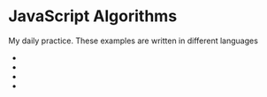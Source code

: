 # JavaScript Algorithms

My daily practice. These examples are written in different languages

* [Golang]: https://github.com/cjairm/go/tree/master/Algorithms-Go
* [Python]: https://github.com/cjairm/python/tree/master/Algoritms-Py
* [TypeScript]: https://github.com/cjairm/typescript/tree/master/Algorithms-TS
* [C++(Arduino)]: https://github.com/cjairm/arduino/tree/master/Algorithms-Cpp